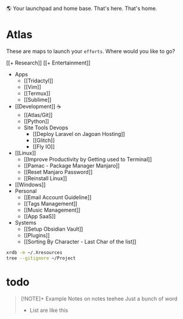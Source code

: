 🌎 Your launchpad and home base. That's here. That's home.
# Atlas 
These are maps to launch your `efforts`. Where would you like to go?





[[+ Research]]
[[+ Entertainment]]

- Apps
	- [[Tridactyl]]
	- [[Vim]]
	- [[Termux]]
	- [[Sublime]]
- [[Development]] ☕
	- [[Atlas/Git]]
	- [[Python]]
	- Site Tools Devops
		- [[Deploy Laravel on Jagoan Hosting]]
		- [[Glitch]]
		- [[Fly IO]]
- [[Linux]]
	- [[Improve Productivity by Getting used to Terminal]]
	- [[Pamac - Package Manager Manjaro]]
	- [[Reset Manjaro Password]]
	- [[Reinstall Linux]]
- [[Windows]]
- Personal
	- [[Email Account Guideline]]
	- [[Tags Management]]
	- [[Music Management]]
	- [[App SaaS]]
- Systems
	- [[Setup Obsidian Vault]]
	- [[Plugins]]
	- [[Sorting By Character - Last Char of the list]]


```bash
xrdb -m ~/.Xresources
tree --gitignore ~/Project
```

# todo

> [!NOTE]+ Example Notes on notes teehee
> Just a bunch of word
> - List are like this
